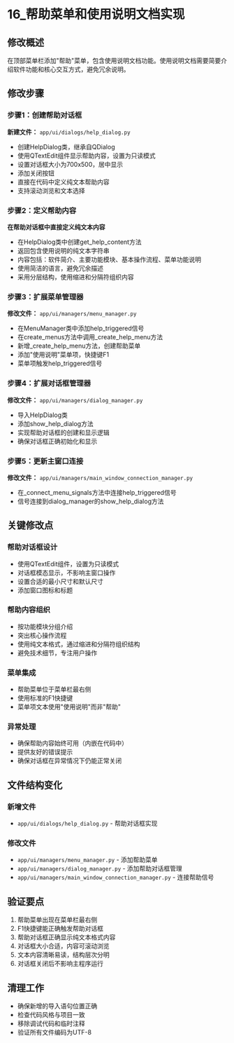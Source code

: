 # 16_帮助菜单和使用说明文档实现

## 修改概述

在顶部菜单栏添加"帮助"菜单，包含使用说明文档功能。使用说明文档需要简要介绍软件功能和核心交互方式，避免冗余说明。

## 修改步骤

### 步骤1：创建帮助对话框

**新建文件：** `app/ui/dialogs/help_dialog.py`
- 创建HelpDialog类，继承自QDialog
- 使用QTextEdit组件显示帮助内容，设置为只读模式
- 设置对话框大小为700x500，居中显示
- 添加关闭按钮
- 直接在代码中定义纯文本帮助内容
- 支持滚动浏览和文本选择

### 步骤2：定义帮助内容

**在帮助对话框中直接定义纯文本内容**
- 在HelpDialog类中创建get_help_content方法
- 返回包含使用说明的纯文本字符串
- 内容包括：软件简介、主要功能模块、基本操作流程、菜单功能说明
- 使用简洁的语言，避免冗余描述
- 采用分层结构，使用缩进和分隔符组织内容

### 步骤3：扩展菜单管理器

**修改文件：** `app/ui/managers/menu_manager.py`
- 在MenuManager类中添加help_triggered信号
- 在create_menus方法中调用_create_help_menu方法
- 新增_create_help_menu方法，创建帮助菜单
- 添加"使用说明"菜单项，快捷键F1
- 菜单项触发help_triggered信号

### 步骤4：扩展对话框管理器

**修改文件：** `app/ui/managers/dialog_manager.py`
- 导入HelpDialog类
- 添加show_help_dialog方法
- 实现帮助对话框的创建和显示逻辑
- 确保对话框正确初始化和显示

### 步骤5：更新主窗口连接

**修改文件：** `app/ui/managers/main_window_connection_manager.py`
- 在_connect_menu_signals方法中连接help_triggered信号
- 信号连接到dialog_manager的show_help_dialog方法



## 关键修改点

### 帮助对话框设计
- 使用QTextEdit组件，设置为只读模式
- 对话框模态显示，不影响主窗口操作
- 设置合适的最小尺寸和默认尺寸
- 添加窗口图标和标题

### 帮助内容组织
- 按功能模块分组介绍
- 突出核心操作流程
- 使用纯文本格式，通过缩进和分隔符组织结构
- 避免技术细节，专注用户操作

### 菜单集成
- 帮助菜单位于菜单栏最右侧
- 使用标准的F1快捷键
- 菜单项文本使用"使用说明"而非"帮助"

### 异常处理
- 确保帮助内容始终可用（内嵌在代码中）
- 提供友好的错误提示
- 确保对话框在异常情况下仍能正常关闭

## 文件结构变化

### 新增文件
- `app/ui/dialogs/help_dialog.py` - 帮助对话框实现

### 修改文件
- `app/ui/managers/menu_manager.py` - 添加帮助菜单
- `app/ui/managers/dialog_manager.py` - 添加帮助对话框管理
- `app/ui/managers/main_window_connection_manager.py` - 连接帮助信号

## 验证要点

1. 帮助菜单出现在菜单栏最右侧
2. F1快捷键能正确触发帮助对话框
3. 帮助对话框正确显示纯文本格式内容
4. 对话框大小合适，内容可滚动浏览
5. 文本内容清晰易读，结构层次分明
6. 对话框关闭后不影响主程序运行

## 清理工作

- 确保新增的导入语句位置正确
- 检查代码风格与项目一致
- 移除调试代码和临时注释
- 验证所有文件编码为UTF-8